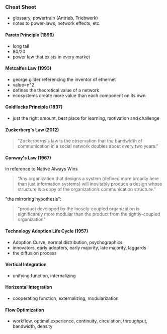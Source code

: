 ### Cheat Sheet
- glossary, powertrain (Antrieb, Triebwerk)
- notes to power-laws, network effects, etc.


#### Pareto Principle (1896)
- long tail
- 80/20
- power law that exists in every market

#### Metcalfes Law (1993)
- george gilder referencing the inventor of ethernet
- value=n^2
- defines the theoretical value of a network
- ecosystems create more value than each component on its own

#### Goldilocks Principle (1837)
- just the right amount, best place for learning, motivation and challenge

#### Zuckerberg's Law (2012)
> "Zuckerbergs's law is the observation that the bandwidth of communication in a social network doubles about every two years."

#### Conway's Law (1967)
in reference to Native Always Wins
> “Any organization that designs a system (defined more broadly here than just information systems) will inevitably produce a design whose structure is a copy of the organization’s communication structure.”

"the mirroring hypothesis":
> "product developed by the loosely-coupled organization is significantly more modular than the product from the tightly-coupled organization"

#### Technology Adoption Life Cycle (1957)
- Adoption Curve, normal distribution, psychographics
- innovators, early adopters, early majority, late majority, laggards
- the diffusion process


#### Vertical Integration
- unifying function, internalizing

#### Horizontal Integration
- cooperating function, externalizing, modularization

#### Flow Optimization
- workflow, optimal experience, continuity, circulation, throughput, bandwidth, density
